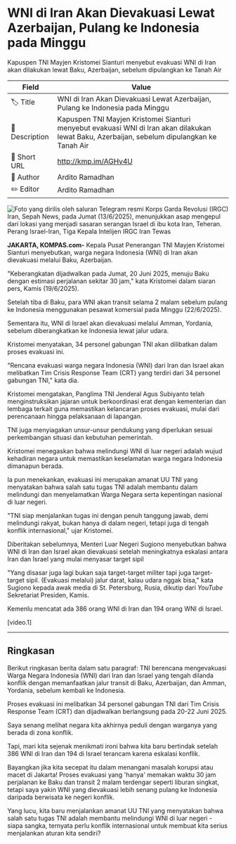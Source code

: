 # WNI di Iran Akan Dievakuasi Lewat Azerbaijan, Pulang ke Indonesia pada Minggu

Kapuspen TNI Mayjen Kristomei Sianturi menyebut evakuasi WNI di Iran akan dilakukan lewat Baku, Azerbaijan, sebelum dipulangkan ke Tanah Air

| Field         | Value                                                       |
|---------------|-------------------------------------------------------------|
| 🏷️ Title       | WNI di Iran Akan Dievakuasi Lewat Azerbaijan, Pulang ke Indonesia pada Minggu |
| 📝 Description | Kapuspen TNI Mayjen Kristomei Sianturi menyebut evakuasi WNI di Iran akan dilakukan lewat Baku, Azerbaijan, sebelum dipulangkan ke Tanah Air |
| 🔗 Short URL   | http://kmp.im/AGHv4U |
| 👤 Author      | Ardito Ramadhan |
| ✏️ Editor      | Ardito Ramadhan |

![Foto yang dirilis oleh saluran Telegram resmi Korps Garda Revolusi (IRGC) Iran, Sepah News, pada Jumat (13/6/2025), menunjukkan asap mengepul dari lokasi yang menjadi sasaran serangan Israel di ibu kota Iran, Teheran. Perang Israel-Iran, Tiga Kepala Intelijen IRGC Iran Tewas](https://asset.kompas.com/crops/BcLaJEiAXR0pDygmXVqLn4GRhqg=/0x0:983x655/750x500/data/photo/2025/06/13/684bbaee17e53.jpg)

**JAKARTA, KOMPAS.com-** Kepala Pusat Penerangan TNI Mayjen Kristomei Sianturi menyebutkan, warga negara Indonesia (WNI) di Iran akan dievakuasi melalui Baku, Azerbaijan.

\"Keberangkatan dijadwalkan pada Jumat, 20 Juni 2025, menuju Baku dengan estimasi perjalanan sekitar 30 jam,\" kata Kristomei dalam siaran pers, Kamis (19/6/2025).

Setelah tiba di Baku, para WNI akan transit selama 2 malam sebelum pulang ke Indonesia menggunakan pesawat komersial pada Minggu (22/6/2025).

Sementara itu, WNI di Israel akan dievakuasi melalui Amman, Yordania, sebelum diberangkatkan ke Indonesia lewat jalur udara.

Kristomei menyatakan, 34 personel gabungan TNI akan dilibatkan dalam proses evakuasi ini.

\"Rencana evakuasi warga negara Indonesia (WNI) dari Iran dan Israel akan melibatkan Tim Crisis Response Team (CRT) yang terdiri dari 34 personel gabungan TNI,\" kata dia.

Kristomei mengatakan, Panglima TNI Jenderal Agus Subiyanto telah menginstruksikan jajaran untuk berkoordinasi erat dengan kementerian dan lembaga terkait guna memastikan kelancaran proses evakuasi, mulai dari perencanaan hingga pelaksanaan di lapangan.

TNI juga menyiagakan unsur-unsur pendukung yang diperlukan sesuai perkembangan situasi dan kebutuhan pemerintah.

Kristomei menegaskan bahwa melindungi WNI di luar negeri adalah wujud kehadiran negara untuk memastikan keselamatan warga negara Indonesia dimanapun berada.

Ia pun menekankan, evakuasi ini merupakan amanat UU TNI yang menyatakan bahwa salah satu tugas TNI adalah membantu dalam melindungi dan menyelamatkan Warga Negara serta kepentingan nasional di luar negeri.

\"TNI siap menjalankan tugas ini dengan penuh tanggung jawab, demi melindungi rakyat, bukan hanya di dalam negeri, tetapi juga di tengah konflik internasional," ujar Kristomei.

Diberitakan sebelumnya, Menteri Luar Negeri Sugiono menyebutkan bahwa WNI di Iran dan Israel akan dievakuasi setelah meningkatnya eskalasi antara Iran dan Israel yang mulai menyasar target sipil

\"Yang disasar juga lagi bukan saja target-target militer tapi juga target-target sipil. (Evakuasi melalui) jalur darat, kalau udara nggak bisa,\" kata Sugiono kepada awak media di St. Petersburg, Rusia, dikutip dari *YouTube* Sekretariat Presiden, Kamis.

Kemenlu mencatat ada 386 orang WNI di Iran dan 194 orang WNI di Israel.

\[video.1\]

---
## Ringkasan

Berikut ringkasan berita dalam satu paragraf: TNI berencana mengevakuasi Warga Negara Indonesia (WNI) dari Iran dan Israel yang tengah dilanda konflik dengan memanfaatkan jalur transit di Baku, Azerbaijan, dan Amman, Yordania, sebelum kembali ke Indonesia.

 Proses evakuasi ini melibatkan 34 personel gabungan TNI dari Tim Crisis Response Team (CRT) dan dijadwalkan berlangsung pada 20-22 Juni 2025.



Saya senang melihat negara kita akhirnya peduli dengan warganya yang berada di zona konflik.

 Tapi, mari kita sejenak menikmati ironi bahwa kita baru bertindak setelah 386 WNI di Iran dan 194 di Israel terancam karena eskalasi konflik.

 Bayangkan jika kita secepat itu dalam menangani masalah korupsi atau macet di Jakarta! Proses evakuasi yang 'hanya' memakan waktu 30 jam perjalanan ke Baku dan transit 2 malam terdengar seperti liburan singkat, tetapi saya yakin WNI yang dievakuasi lebih senang pulang ke Indonesia daripada berwisata ke negeri konflik.

 Yang lucu, kita baru menjalankan amanat UU TNI yang menyatakan bahwa salah satu tugas TNI adalah membantu melindungi WNI di luar negeri - siapa sangka, ternyata perlu konflik internasional untuk membuat kita serius menjalankan aturan kita sendiri?
